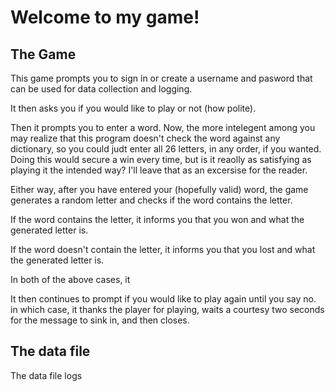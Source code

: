 # Welcome to my game!
## The Game
This game prompts you to sign in or create a username and pasword that can be used for data collection and logging.

It then asks you if you would like to play or not (how polite).

Then it prompts you to enter a word. Now, the more intelegent among you may realize that this program doesn't check the word against any dictionary, so you could judt enter all 26 letters, in any order, if you wanted. Doing this would secure a win every time, but is it reaolly as satisfying as playing it the intended way? I'll leave that as an excersise for the reader.

Either way, after you have entered your (hopefully valid) word, the game generates a random letter and checks if the word contains the letter.

If the word contains the letter, it informs you that you won and what the generated letter is.

If the word doesn't contain the letter, it informs you that you lost and what the generated letter is.

In both of the above cases, it 

It then continues to prompt if you would like to play again until you say no. in which case, it thanks the player for playing, waits a courtesy two seconds for the message to sink in, and then closes.

## The data file
The data file logs 